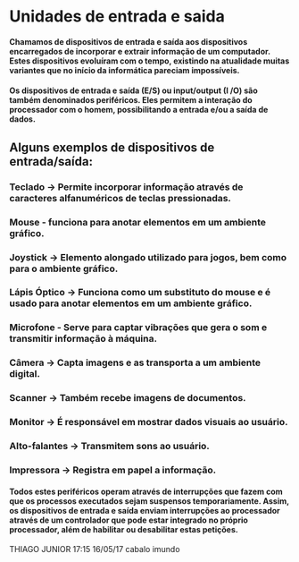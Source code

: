 # Unidades de entrada e saida


#### Chamamos de dispositivos de entrada e saída aos dispositivos encarregados de incorporar e extrair informação de um computador. Estes dispositivos evoluíram com o tempo, existindo na atualidade muitas variantes que no início da informática pareciam impossíveis.

#### Os dispositivos de entrada e saída (E/S) ou input/output (I /O) são também denominados periféricos. Eles permitem a interação do processador com o homem, possibilitando a entrada e/ou a saída de dados.

## Alguns exemplos de dispositivos de entrada/saída: 

### Teclado → Permite incorporar informação através de caracteres alfanuméricos de teclas pressionadas.

### Mouse - funciona para anotar elementos em um ambiente gráfico.

### Joystick → Elemento alongado utilizado para jogos, bem como para o ambiente gráfico.

### Lápis Óptico → Funciona como um substituto do mouse e é usado para anotar elementos em um ambiente gráfico.

### Microfone - Serve para captar vibrações que gera o som e transmitir informação à máquina.

### Câmera → Capta imagens e as transporta a um ambiente digital.

### Scanner → Também recebe imagens de documentos.

### Monitor → É responsável em mostrar dados visuais ao usuário.

### Alto-falantes → Transmitem sons ao usuário.

### Impressora → Registra em papel a informação.

#### Todos estes periféricos operam através de interrupções que fazem com que os processos executados sejam suspensos temporariamente. Assim, os dispositivos de entrada e saída enviam interrupções ao processador através de um controlador que pode estar integrado no próprio processador, além de habilitar ou desabilitar estas petições.

THIAGO JUNIOR
17:15 16/05/17 
cabalo imundo